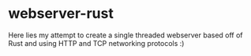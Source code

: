 # webserver-rust
Here lies my attempt to create a single threaded webserver based off of Rust and using HTTP and TCP networking protocols :)
